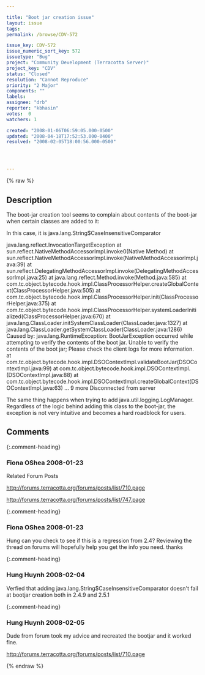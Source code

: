 ```yaml
---

title: "Boot jar creation issue"
layout: issue
tags: 
permalink: /browse/CDV-572

issue_key: CDV-572
issue_numeric_sort_key: 572
issuetype: "Bug"
project: "Community Development (Terracotta Server)"
project_key: "CDV"
status: "Closed"
resolution: "Cannot Reproduce"
priority: "2 Major"
components: ""
labels: 
assignee: "drb"
reporter: "kbhasin"
votes:  0
watchers: 1

created: "2008-01-06T06:59:05.000-0500"
updated: "2008-04-18T17:52:53.000-0400"
resolved: "2008-02-05T18:00:56.000-0500"




---
```


{% raw %}

## Description

<div markdown="1" class="description">

The boot-jar creation tool seems to complain about contents of the boot-jar when certain classes are added to it:

In this case, it is java.lang.String$CaseInsensitiveComparator

java.lang.reflect.InvocationTargetException
  at sun.reflect.NativeMethodAccessorImpl.invoke0(Native Method)
  at sun.reflect.NativeMethodAccessorImpl.invoke(NativeMethodAccessorImpl.java:39)
  at sun.reflect.DelegatingMethodAccessorImpl.invoke(DelegatingMethodAccessorImpl.java:25)
  at java.lang.reflect.Method.invoke(Method.java:585)
  at com.tc.object.bytecode.hook.impl.ClassProcessorHelper.createGlobalContext(ClassProcessorHelper.java:505)
  at com.tc.object.bytecode.hook.impl.ClassProcessorHelper.init(ClassProcessorHelper.java:375)
  at com.tc.object.bytecode.hook.impl.ClassProcessorHelper.systemLoaderInitialized(ClassProcessorHelper.java:670)
  at java.lang.ClassLoader.initSystemClassLoader(ClassLoader.java:1327)
  at java.lang.ClassLoader.getSystemClassLoader(ClassLoader.java:1286)
 Caused by: java.lang.RuntimeException: BootJarException occurred while attempting to verify the contents of the boot jar. Unable to verify the contents of the boot jar; Please check the client logs for more information.
  at com.tc.object.bytecode.hook.impl.DSOContextImpl.validateBootJar(DSOContextImpl.java:99)
  at com.tc.object.bytecode.hook.impl.DSOContextImpl.<init>(DSOContextImpl.java:88)
  at com.tc.object.bytecode.hook.impl.DSOContextImpl.createGlobalContext(DSOContextImpl.java:63)
  ... 9 more
 Disconnected from server

The same thing happens when trying to add java.util.logging.LogManager. Regardless of the logic behind adding this class to the boot-jar, the exception is not very intuitive and becomes a hard roadblock for users. 

</div>

## Comments


{:.comment-heading}
### **Fiona OShea** <span class="date">2008-01-23</span>

<div markdown="1" class="comment">

Related Forum Posts

 http://forums.terracotta.org/forums/posts/list/710.page

 http://forums.terracotta.org/forums/posts/list/747.page


</div>


{:.comment-heading}
### **Fiona OShea** <span class="date">2008-01-23</span>

<div markdown="1" class="comment">

Hung can you check to see if this is a regression from 2.4?  Reviewing the thread on forums will hopefully help you get the info you need.
thanks

</div>


{:.comment-heading}
### **Hung Huynh** <span class="date">2008-02-04</span>

<div markdown="1" class="comment">

Verfied that adding java.lang.String$CaseInsensitiveComparator doesn't fail at bootjar creation both in 2.4.9 and 2.5.1

</div>


{:.comment-heading}
### **Hung Huynh** <span class="date">2008-02-05</span>

<div markdown="1" class="comment">

Dude from forum took my advice and recreated the bootjar and it worked fine.

http://forums.terracotta.org/forums/posts/list/710.page 

</div>



{% endraw %}
